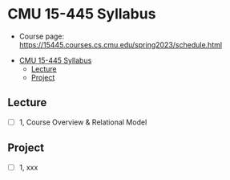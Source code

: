 # CMU 15-445 Syllabus

- Course page: <https://15445.courses.cs.cmu.edu/spring2023/schedule.html>

<!-- TOC -->

- [CMU 15-445 Syllabus](#cmu-15-445-syllabus)
  - [Lecture](#lecture)
  - [Project](#project)

<!-- /TOC -->

## Lecture

- [ ] 1, Course Overview & Relational Model

## Project

- [ ] 1, xxx